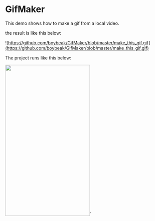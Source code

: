 # GifMaker

This demo shows how to make a gif from a local video.

the result is like this below:

![https://github.com/boybeak/GifMaker/blob/master/make_this_gif.gif](https://github.com/boybeak/GifMaker/blob/master/make_this_gif.gif)

The project runs like this below:

<img src="https://github.com/boybeak/GifMaker/blob/master/demo_pic.png" data-canonical-src="https://github.com/boybeak/GifMaker/blob/master/demo_pic.png" width="270" height="480" />`


